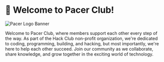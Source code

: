 # :wave: Welcome to Pacer Club!

![Pacer Logo Banner](https://raw.githubusercontent.com/pacerclub/.github/main/assets/logo-banner.png)

Welcome to Pacer Club, where members support each other every step of the way. As part of the Hack Club non-profit organization, we're dedicated to coding, programming, building, and hacking, but most importantly, we're here to help each other succeed. Join our community as we collaborate, share knowledge, and grow together in the exciting world of technology.
